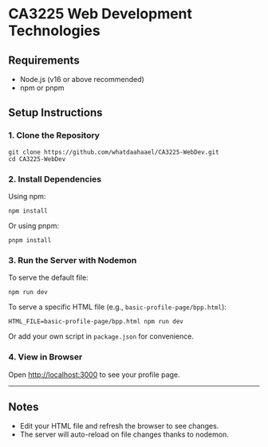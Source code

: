 # CA3225 Web Development Technologies

## Requirements
- Node.js (v16 or above recommended)
- npm or pnpm

## Setup Instructions

### 1. Clone the Repository
```
git clone https://github.com/whatdaahaael/CA3225-WebDev.git
cd CA3225-WebDev
```

### 2. Install Dependencies
Using npm:
```
npm install
```
Or using pnpm:
```
pnpm install
```

### 3. Run the Server with Nodemon
To serve the default file:
```
npm run dev
```

To serve a specific HTML file (e.g., `basic-profile-page/bpp.html`):
```
HTML_FILE=basic-profile-page/bpp.html npm run dev
```

Or add your own script in `package.json` for convenience.

### 4. View in Browser
Open [http://localhost:3000](http://localhost:3000) to see your profile page.

---

## Notes
- Edit your HTML file and refresh the browser to see changes.
- The server will auto-reload on file changes thanks to nodemon.
